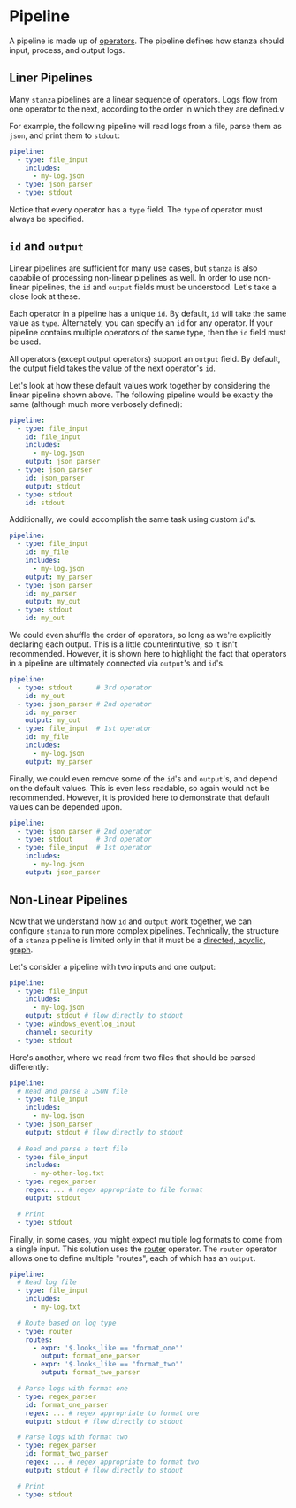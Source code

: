 # Pipeline

A pipeline is made up of [operators](/docs/operators/README.md). The pipeline defines how stanza should input, process, and output logs. 


## Liner Pipelines

Many `stanza` pipelines are a linear sequence of operators. Logs flow from one operator to the next, according to the order in which they are defined.v

For example, the following pipeline will read logs from a file, parse them as `json`, and print them to `stdout`:
```yaml
pipeline:
  - type: file_input
    includes: 
      - my-log.json
  - type: json_parser
  - type: stdout
```

Notice that every operator has a `type` field. The `type` of operator must always be specified.


## `id` and `output`

Linear pipelines are sufficient for many use cases, but `stanza` is also capabile of processing non-linear pipelines as well. In order to use non-linear pipelines, the `id` and `output` fields must be understood. Let's take a close look at these.

Each operator in a pipeline has a unique `id`. By default, `id` will take the same value as `type`. Alternately, you can specify an `id` for any operator. If your pipeline contains multiple operators of the same type, then the `id` field must be used.

All operators (except output operators) support an `output` field. By default, the output field takes the value of the next operator's `id`.

Let's look at how these default values work together by considering the linear pipeline shown above. The following pipeline would be exactly the same (although much more verbosely defined):

```yaml
pipeline:
  - type: file_input 
    id: file_input
    includes: 
      - my-log.json
    output: json_parser
  - type: json_parser
    id: json_parser
    output: stdout
  - type: stdout
    id: stdout
```

Additionally, we could accomplish the same task using custom `id`'s.

```yaml
pipeline:
  - type: file_input
    id: my_file
    includes: 
      - my-log.json
    output: my_parser
  - type: json_parser
    id: my_parser
    output: my_out
  - type: stdout
    id: my_out
```

We could even shuffle the order of operators, so long as we're explicitly declaring each output. This is a little counterintuitive, so it isn't recommended. However, it is shown here to highlight the fact that operators in a pipeline are ultimately connected via `output`'s and `id`'s.

```yaml
pipeline:
  - type: stdout      # 3rd operator
    id: my_out
  - type: json_parser # 2nd operator
    id: my_parser
    output: my_out
  - type: file_input  # 1st operator
    id: my_file
    includes: 
      - my-log.json
    output: my_parser
```

Finally, we could even remove some of the `id`'s and `output`'s, and depend on the default values. This is even less readable, so again would not be recommended. However, it is provided here to demonstrate that default values can be depended upon.

```yaml
pipeline:
  - type: json_parser # 2nd operator
  - type: stdout      # 3rd operator
  - type: file_input  # 1st operator
    includes: 
      - my-log.json
    output: json_parser
```

## Non-Linear Pipelines

Now that we understand how `id` and `output` work together, we can configure `stanza` to run more complex pipelines. Technically, the structure of a `stanza` pipeline is limited only in that it must be a [directed, acyclic, graph](https://en.wikipedia.org/wiki/Directed_acyclic_graph).

Let's consider a pipeline with two inputs and one output:
```yaml
pipeline:
  - type: file_input
    includes: 
      - my-log.json
    output: stdout # flow directly to stdout
  - type: windows_eventlog_input
    channel: security
  - type: stdout
```

Here's another, where we read from two files that should be parsed differently:
```yaml
pipeline:
  # Read and parse a JSON file
  - type: file_input
    includes: 
      - my-log.json
  - type: json_parser
    output: stdout # flow directly to stdout
  
  # Read and parse a text file
  - type: file_input
    includes: 
      - my-other-log.txt
  - type: regex_parser
    regex: ... # regex appropriate to file format
    output: stdout

  # Print
  - type: stdout
```

Finally, in some cases, you might expect multiple log formats to come from a single input. This solution uses the [router](/docs/operators/router.md) operator. The `router` operator allows one to define multiple "routes", each of which has an `output`.


```yaml
pipeline:
  # Read log file
  - type: file_input
    includes: 
      - my-log.txt

  # Route based on log type
  - type: router
    routes:
      - expr: '$.looks_like == "format_one"'
        output: format_one_parser
      - expr: '$.looks_like == "format_two"'
        output: format_two_parser

  # Parse logs with format one
  - type: regex_parser
    id: format_one_parser
    regex: ... # regex appropriate to format one
    output: stdout # flow directly to stdout

  # Parse logs with format two
  - type: regex_parser
    id: format_two_parser
    regex: ... # regex appropriate to format two
    output: stdout # flow directly to stdout

  # Print
  - type: stdout
```
